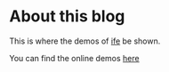 # About this blog
This is where the demos of [ife](https://github.com/baidu-ife/ife) be shown.

You can find the online demos [here](http://xg-wang.github.io)
